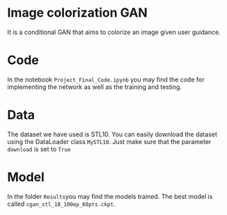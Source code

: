 # Image colorization GAN
It is a conditional GAN that aims to colorize an image given user guidance.

# Code
In the notebook `Project_Final_Code.ipynb` you may find the code for implementing the network as well as the training and testing.

# Data
The dataset we have used is STL10. You can easily download the dataset using the DataLoader class `MySTL10`. Just make sure that the parameter `download` is set to `True`

# Model
In the folder `Results`you may find the models trained. The best model is called `cgan_stl_10_100ep_60pts.ckpt`.